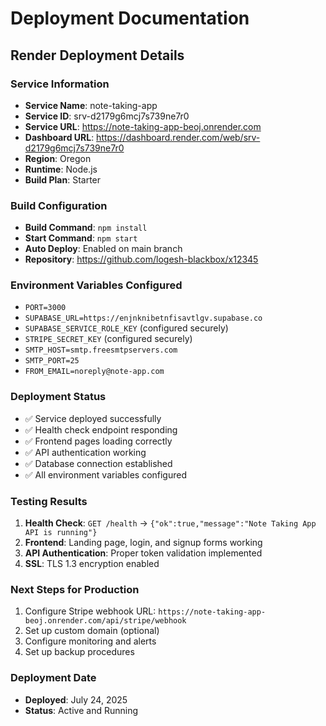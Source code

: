 # Deployment Documentation

## Render Deployment Details

### Service Information
- **Service Name**: note-taking-app
- **Service ID**: srv-d2179g6mcj7s739ne7r0
- **Service URL**: https://note-taking-app-beoj.onrender.com
- **Dashboard URL**: https://dashboard.render.com/web/srv-d2179g6mcj7s739ne7r0
- **Region**: Oregon
- **Runtime**: Node.js
- **Build Plan**: Starter

### Build Configuration
- **Build Command**: `npm install`
- **Start Command**: `npm start`
- **Auto Deploy**: Enabled on main branch
- **Repository**: https://github.com/logesh-blackbox/x12345

### Environment Variables Configured
- `PORT=3000`
- `SUPABASE_URL=https://enjnknibetnfisavtlgv.supabase.co`
- `SUPABASE_SERVICE_ROLE_KEY` (configured securely)
- `STRIPE_SECRET_KEY` (configured securely)
- `SMTP_HOST=smtp.freesmtpservers.com`
- `SMTP_PORT=25`
- `FROM_EMAIL=noreply@note-app.com`

### Deployment Status
- ✅ Service deployed successfully
- ✅ Health check endpoint responding
- ✅ Frontend pages loading correctly
- ✅ API authentication working
- ✅ Database connection established
- ✅ All environment variables configured

### Testing Results
1. **Health Check**: `GET /health` → `{"ok":true,"message":"Note Taking App API is running"}`
2. **Frontend**: Landing page, login, and signup forms working
3. **API Authentication**: Proper token validation implemented
4. **SSL**: TLS 1.3 encryption enabled

### Next Steps for Production
1. Configure Stripe webhook URL: `https://note-taking-app-beoj.onrender.com/api/stripe/webhook`
2. Set up custom domain (optional)
3. Configure monitoring and alerts
4. Set up backup procedures

### Deployment Date
- **Deployed**: July 24, 2025
- **Status**: Active and Running
